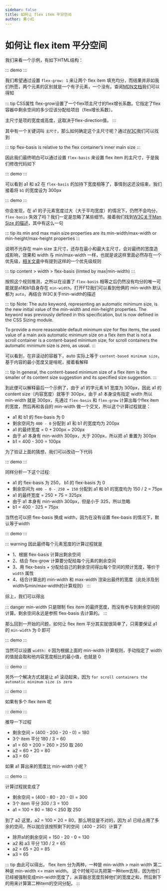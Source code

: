 ```yaml
---
sidebar: false
title: 如何让 flex item 平分空间
author: 黄小红
---
```


# 如何让 flex item 平分空间

我们来看一个示例，有如下HTML结构：

::: demo
<template>
  <div class="outer-1">
      <div class="a1">
        <div class="b1"></div>
      </div>
      <div class="a2"></div>
  </div>
</template>
<style>
  .outer-1 {
    width: 400px;
    display: flex;
  }
  .outer-1 .a1 {
    background: red;
    height: 100px;
    flex-grow: 1;
  }
  .outer-1 .b1 {
    width: 100px
  }
  .outer-1 .a2 {
    background: blue;
    height: 100px;
    flex-grow: 1;
  }
</style>
:::


我们希望通过设置 `flex-grow: 1` 来让两个 flex item 填充均分，而结果并非如我们所愿，两个元素的区别就是一个有子元素，一个没有。查阅[MDN文档](https://developer.mozilla.org/zh-CN/docs/Web/CSS/flex-grow)我们可以得知


::: tip
CSS属性 flex-grow设置了一个flex项主尺寸的flex增长系数。它指定了flex容器中剩余空间的多少应该分配给项目（flex增长系数）。

主尺寸是项的宽度或高度，这取决于flex-direction值。
:::

其中有一个关键词叫 `主尺寸`，那么如何确定这个主尺寸呢？通过[W3C](https://www.w3.org/TR/css-flexbox/#flex-basis-property)我们可以找到

::: tip
flex-basis is relative to the flex container’s inner main size
:::

因此我们最终明白可以通过设置 `flex-basis` 来设置 flex item 的主尺寸，于是我们修改代码如下


::: demo
<template>
  <div class="outer-2">
      <div class="a1">
        <div class="b1"></div>
      </div>
      <div class="a2"></div>
  </div>
</template>
<style>
  .outer-2 {
    width: 400px;
    display: flex;
  }
  .outer-2 .a1 {
    background: red;
    height: 100px;
    flex-grow: 1;
    flex-basis: 0;
  }
  .outer-2 .b1 {
    width: 100px
  }
  .outer-2 .a2 {
    background: blue;
    height: 100px;
    flex-grow: 1;
    flex-basis: 0;
  }
</style>
:::

可以看到 a1 和 a2 在 `flex-basis` 的加持下宽度相等了，事情到这还没结束，我们接着将 `b1` 的宽度设为 300px

::: demo
<template>
  <div class="outer-3">
      <div class="a1">
        <div class="b1"></div>
      </div>
      <div class="a2"></div>
  </div>
</template>
<style>
  .outer-3 {
    width: 400px;
    display: flex;
  }
  .outer-3 .a1 {
    background: red;
    height: 100px;
    flex-grow: 1;
    flex-basis: 0;
  }
  .outer-3 .b1 {
    width: 300px
  }
  .outer-3 .a2 {
    background: blue;
    height: 100px;
    flex-grow: 1;
    flex-basis: 0;
  }
</style>
:::

你会发现，在 a1 的子元素宽度过大（大于平均宽度）的情况下，仍然不会均分，`flex-basis` 失效了吗？我们一定是忽略了某些细节。接着我们找到[W3C关于Man Size 的描述](https://www.w3.org/TR/css-flexbox/#main-size)，其中有这么一句

::: tip
its min and max main size properties are its min-width/max-width or min-height/max-height properties
:::

说明不光存在 main size 主尺寸，还存在最小和最大主尺寸，会对最终的宽度造成影响，效果和 width 与 min/max-width 一样，也就是说这样里面必然存在一个优先级，[相关文章](https://mastery.games/post/the-difference-between-width-and-flex-basis/)中有提到这样的一个优先级规则

::: tip
content > width > flex-basis (limted by max|min-width)
:::

按照这个规则推测，之所以在设置了 `flex-basis` 相等之后仍然没有均分的唯一可能就是a1和b1自身存在 `min-width`，打开F12我们可以看到他俩的 min-width 默认都为 `auto`，再结合 W3C关于min-width的描述

::: tip
Note: The auto keyword, representing an automatic minimum size, is the new initial value of the min-width and min-height properties. The keyword was previously defined in this specification, but is now defined in the CSS Sizing module.

To provide a more reasonable default minimum size for flex items, the used value of a main axis automatic minimum size on a flex item that is not a scroll container is a content-based minimum size; for scroll containers the automatic minimum size is zero, as usual.
:::

可以看到，在非滚动的容器下，auto 实际上等于 `content-based minimum size`，基于内容的最小宽度又是啥呢，接着看解释

::: tip
In general, the content-based minimum size of a flex item is the smaller of its content size suggestion and its specified size suggestion. 
:::

到此便可以解释最后一个示例了，由于 a1 的字元素 b1 宽度为 300px，因此 a1 的 content size（内容宽度）就等于 300px，由于 a1 本身没有指定 width 所以 min-width 就是 300px，先通过 `flex-basis` 和 `flex-grow` 计算出每个flex item的宽度，然后再和各自的 min-width 做一个交叉，所以这个计算过程就是：

- a1 和 b1 的 flex-basis 为 0
- 剩余空间为 `400 - 0` 分配到 a1 和 b1 的宽度均为 200px
- a1 的最终宽度 = 0 + 200px = 200px
- 由于 a1 本身有 min-width 300px，大于 200px，所以把 a1 重置为 300px
- b1 = 400 - 300 = 100px

为了验证上面的猜想，我们可以改动一下代码


::: demo
<template>
  <div class="outer-4">
      <div class="a1">
        <div class="b1"></div>
      </div>
      <div class="a2"></div>
  </div>
</template>
<style>
  .outer-4 {
    width: 400px;
    display: flex;
  }
  .outer-4 .a1 {
    background: red;
    height: 100px;
    flex-grow: 1;
    flex-basis: 250px;
  }
  .outer-4 .b1 {
    width: 300px
  }
  .outer-4 .a2 {
    background: blue;
    height: 100px;
    flex-grow: 1;
    flex-basis: 0;
  }
</style>
:::

同样分析一下这个过程:

- a1 的 flex-basis 为 250， b1 的 flex-basis 为 0
- 剩余空间为 `400 - 0 - 250 = 150` 分配到 a1 和 b1 的宽度均为 150 / 2 = 75px
- a1 的最终宽度 = 250 + 75 = 325px
- 由于 a1 本身有 min-width 300px，但是小于 325，所以忽略
- b1 = 400 - 325 = 75px

当然也可以把 flex-basis 换成 width，因为在没有设置 flex-basis 的情况下，默认等于width

::: demo
<template>
  <div class="outer-4">
      <div class="a1">
        <div class="b1"></div>
      </div>
      <div class="a2"></div>
  </div>
</template>
<style>
  .outer-4 {
    width: 400px;
    display: flex;
  }
  .outer-4 .a1 {
    background: red;
    height: 100px;
    flex-grow: 1;
    width: 250px;
  }
  .outer-4 .b1 {
    width: 300px
  }
  .outer-4 .a2 {
    background: blue;
    height: 100px;
    flex-grow: 1;
    flex-basis: 0;
  }
</style>
:::


::: warning
因此最终每个元素宽度的计算过程就是

- 1、根据 flex-basis 计算出剩余空间
- 2、结合 flex-grow 计算要分配给每个元素的剩余空间
- 3、用 flex-basis + 分配给自己的剩余空间得出每个空间的预计宽度，等价于 `width` 属性
- 4、结合计算出的 min-width 和 max-width 渲染出最终的宽度（此处涉及到 width与min/max-width的计算规则）
:::


综上，我们可以得出

::: danger
min-width 只是限制 flex item 的最终宽度，而没有参与到剩余空间的计算。剩余空间永远是参照 flex-basis 去计算的。
:::


那么回到一开始的问题，如何让 flex item 平分其实就很简单了，只需要保证 a1 的 `min-width` 为 0 即可

::: demo
<template>
  <div class="outer-5">
      <div class="a1">
        <div class="b1"></div>
      </div>
      <div class="a2"></div>
  </div>
</template>
<style>
  .outer-5 {
    width: 400px;
    display: flex;
  }
  .outer-5 .a1 {
    background: red;
    height: 100px;
    flex-grow: 1;
    flex-basis: 0;
    min-width: 0;
  }
  .outer-5 .b1 {
    width: 300px
  }
  .outer-5 .a2 {
    background: blue;
    height: 100px;
    flex-grow: 1;
    flex-basis: 0;
  }
</style>
:::

当然可以设置 `width: 0` 因为根据上面的 min-width 计算规则，手动指定了 width 的值就会取和他内容宽度相比的最小值，也就是 0

::: demo
<template>
  <div class="outer-6">
      <div class="a1">
        <div class="b1"></div>
      </div>
      <div class="a2"></div>
  </div>
</template>
<style>
  .outer-6 {
    width: 400px;
    display: flex;
  }
  .outer-6 .a1 {
    background: red;
    height: 100px;
    flex-grow: 1;
    flex-basis: 0;
    width: 0;
  }
  .outer-6 .b1 {
    width: 300px
  }
  .outer-6 .a2 {
    background: blue;
    height: 100px;
    flex-grow: 1;
    flex-basis: 0;
  }
</style>
:::

另外一个解决方式就是让 a1 滚动起来，因为 `for scroll containers the automatic minimum size is zero`

::: demo
<template>
  <div class="outer-7">
      <div class="a1">
        <div class="b1"></div>
      </div>
      <div class="a2"></div>
  </div>
</template>
<style>
  .outer-7 {
    width: 400px;
    display: flex;
  }
  .outer-7 .a1 {
    background: red;
    height: 100px;
    flex-grow: 1;
    flex-basis: 0;
    overflow-x: auto;
  }
  .outer-7 .b1 {
    width: 300px
  }
  .outer-7 .a2 {
    background: blue;
    height: 100px;
    flex-grow: 1;
    flex-basis: 0;
  }
</style>
:::


如果有多个 flex item 呢

::: demo
<template>
  <div class="outer-14">
      <div class="a1"></div>
      <div class="a2"></div>
      <div class="a3"></div>
  </div>
</template>
<style>
  .outer-14 {
    width: 400px;
    display: flex;
  }
  .outer-14 .a1 {
    background: red;
    height: 100px;
    flex-grow: 1;
    flex-basis: 200px;
    min-width: 250px;
  }
  .outer-14 .a2 {
    background: blue;
    height: 100px;
    flex-grow: 1;
    flex-basis: 20px;
  }
  .outer-14 .a3 {
    background: green;
    height: 100px;
    flex-grow: 1;
    flex-basis: 0;
  }
</style>
:::

推导一下过程
- 剩余空间 = (400 - 200 - 20 - 0) = 180
- 3个 item 平分 180 / 3 = 60
- a1 = 60 + 200 = 260 > 250 取 260
- a2 = 60 + 20 = 80
- a3 = 60

如果 a1 算出来的宽度比 min-width 小呢？

::: demo
<template>
  <div class="outer-15">
      <div class="a1"></div>
      <div class="a2"></div>
      <div class="a3"></div>
  </div>
</template>
<style>
  .outer-15 {
    width: 400px;
    display: flex;
  }
  .outer-15 .a1 {
    background: red;
    height: 100px;
    flex-grow: 1;
    flex-basis: 80px;
    min-width: 250px;
  }
  .outer-15 .a2 {
    background: blue;
    height: 100px;
    flex-grow: 1;
    flex-basis: 20px;
  }
  .outer-15 .a3 {
    background: green;
    height: 100px;
    flex-grow: 1;
    flex-basis: 0;
  }
</style>
:::

计算过程就变成了

- 剩余空间 = (400 - 80 - 20 - 0) = 300
- 3个 item 平分 300 / 3 = 100
- a1 = 100 + 80 = 180 < 250 取 250

到了 a2 这里，a2 = 100 + 20 = 80，那么明显是不对的，因为 a1 已经占用了多余的空间，所以就应该按照剩下的空间（400 - 250）计算了

- 除开a1的剩余空间 = 150 - 20 - 0 = 130
- a2 和 a3 平分 130 / 2 = 65
- a2 = 65 + 20 = 85
- a3 = 65

::: tip
由此可以得出， flex item 分为两种，一种是 min-width > main width 第二种是 min-width <= main width。 这个时候可以先把第一种item去除，因为他们已经被强制变成min-width宽度了，从容器总宽度剪掉他们的宽度之和，然后剩下的用来计算第二种item的空间分配。
:::
